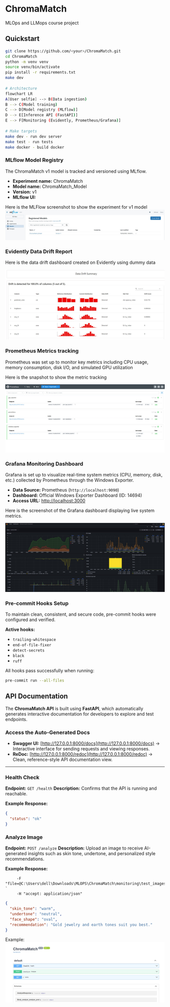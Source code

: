 # ChromaMatch
MLOps and LLMops course project


## Quickstart
```bash
git clone https://github.com/<your>/ChromaMatch.git
cd ChromaMatch
python -m venv venv
source venv/bin/activate
pip install -r requirements.txt
make dev

# Architecture
flowchart LR
A[User selfie] --> B(Data ingestion)
B --> C(Model training)
C --> D[Model registry (MLflow)]
D --> E[Inference API (FastAPI)]
E --> F[Monitoring (Evidently, Prometheus/Grafana)]

# Make targets
make dev - run dev server
make test - run tests
make docker - build docker
```

### MLflow Model Registry

The ChromaMatch v1 model is tracked and versioned using MLflow.

- **Experiment name:** ChromaMatch
- **Model name:** ChromaMatch_Model
- **Version:** v1
- **MLflow UI:**

Here is the MLFlow screenshot to show the experiment for v1 model
![MLFlow](monitoring/screenshots/mlflow.png)
### Evidently Data Drift Report
Here is the data drift dashboard created on Evidently using dummy data

![Data Drift Report](monitoring/screenshots/data_drift_report.png)

### Prometheus Metrics tracking

Prometheus was set up to monitor key metrics including CPU usage, memory consumption, disk I/O, and simulated GPU utilization

Here is the snapshot to show the metric tracking

![Prometheus Monitoring](monitoring/screenshots/prometheus.png)

### Grafana Monitoring Dashboard
Grafana is set up to visualize real-time system metrics (CPU, memory, disk, etc.) collected by Prometheus through the Windows Exporter.

- **Data Source:** Prometheus (`http://localhost:9090`)
- **Dashboard:** Official Windows Exporter Dashboard (ID: 14694)
- **Access URL:** [http://localhost:3000](http://localhost:3000)

Here is the screenshot of the Grafana dashboard displaying live system metrics.

![Grafana Dashboard](monitoring/screenshots/grafana.png)

### Pre-commit Hooks Setup
To maintain clean, consistent, and secure code, pre-commit hooks were configured and verified.

**Active hooks:**
- `trailing-whitespace`
- `end-of-file-fixer`
- `detect-secrets`
- `black`
- `ruff`

All hooks pass successfully when running:
```bash
pre-commit run --all-files
```

## API Documentation

The **ChromaMatch API** is built using **FastAPI**, which automatically generates interactive documentation for developers to explore and test endpoints.

### Access the Auto-Generated Docs

- **Swagger UI:** [http://127.0.0.1:8000/docs](http://127.0.0.1:8000/docs)
  → Interactive interface for sending requests and viewing responses.
- **ReDoc:** [http://127.0.0.1:8000/redoc](http://127.0.0.1:8000/redoc)
  → Clean, reference-style API documentation view.

---

### Health Check
**Endpoint:** `GET /health`
**Description:** Confirms that the API is running and reachable.

**Example Response:**
```json
{
  "status": "ok"
}
```
### Analyze Image

**Endpoint:** `POST /analyze`
**Description:** Upload an image to receive AI-generated insights such as skin tone, undertone, and personalized style recommendations.

**Example Response:**

```curl.exe -X POST "http://127.0.0.1:8000/analyze"
     -F "file=@C:\Users\dell\Downloads\MLOPS\ChromaMatch\monitoring\test_images\person1.jpg" `
     -H "accept: application/json"
```

```json
{
  "skin_tone": "warm",
  "undertone": "neutral",
  "face_shape": "oval",
  "recommendation": "Gold jewelry and earth tones suit you best."
}
```
Example:
![Swagger UI](monitoring/screenshots/swagger.png)
